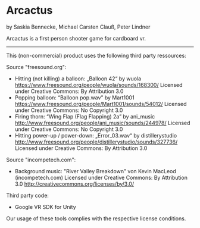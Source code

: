 # Arcactus
by Saskia Bennecke, Michael Carsten Clauß, Peter Lindner

Arcactus is a first person shooter game for cardboard vr.

---

This (non-commercial) product uses the following third party ressources:

Source "freesound.org":
- Hitting (not killing) a balloon:
	„Balloon 42“ by wuola
	https://www.freesound.org/people/wuola/sounds/168300/ 
	Licensed under Creative Commons: By Attribution 3.0
- Popping balloon:
	“Balloon pop.wav” by Mart1001
	https://www.freesound.org/people/Mart1001/sounds/54012/ 
	Licensed under Creative Commons: No Copyright 3.0
- Firing thorn:
	“Wing Flap (Flag Flapping) 2a” by ani_music
	http://www.freesound.org/people/ani_music/sounds/244978/ 
	Licensed under Creative Commons: No Copyright 3.0
- Hitting power-up / power-down: 
	„Error_03.wav“ by distillerystudio
	http://www.freesound.org/people/distillerystudio/sounds/327736/
	Licensed under Creative Commons: By Attribution 3.0

Source "incompetech.com":
- Background music:
	"River Valley Breakdown" von Kevin MacLeod (incompetech.com)
	Licensed under Creative Commons: By Attribution 3.0 	http://creativecommons.org/licenses/by/3.0/
	
Third party code:
- Google VR SDK for Unity

Our usage of these tools complies with the respective license conditions.
